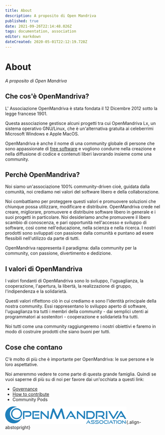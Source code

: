 ```yaml
---
title: About
description: A proposito di Open Mandriva
published: true
date: 2021-09-26T22:14:48.026Z
tags: documentation, association
editor: markdown
dateCreated: 2020-05-01T22:12:19.728Z
---
```


# About
*A proposito di Open Mandriva*

## Che cos'è OpenMandriva?

L' Associazione OpenMandriva è stata fondata il 12 Dicembre 2012 sotto la legge francese 1901.

Questa associazione gestisce alcuni progetti tra cui OpenMandriva Lx, un sistema operativo GNU/Linux, che è un'alternativa gratuita ai celeberrimi Microsoft Windows e Apple MacOS.

OpenMandriva è anche il nome di una community globale di persone che sono appassionate di [free software](http://en.wikipedia.org/wiki/Free_software)  e vogliono condurre nella creazione e nella diffusione di codice e contenuti liberi lavorando insieme come una community.

## Perchè OpenMandriva?

Noi siamo un'associazione 100% community-driven cioè, guidata dalla comunità, noi crediamo nei valori del software libero e della collaborazione.

Noi combattiamo per proteggere questi valori e promuovere soluzioni che chiunque possa utilizzare, modificare e distribuire. OpenMandriva crede nel creare, migliorare, promuovere e distribuire software libero in generale e i suoi progetti in particolare. Noi desideriamo anche promuovere il libero scambio di conoscenza, e pari opportunità nell'accesso e sviluppo di software, così come nell'educazione, nella scienza e nella ricerca. I nostri prodotti sono sviluppati con passione dalla comunità e puntano ad esere flessibili nell'utilizzo da parte di tutti.

OpenMandriva rappresenta il paradigma: dalla community per la community, con passione, divertimento e dedizione.

## I valori di OpenMandriva

I valori fondanti di OpenMandriva sono lo sviluppo, l'uguaglianza, la cooperazione, l'apertura, la libertà, la realizzazione di gruppo, l'indipendenza e la solidarietà.

Questi valori riflettono ciò in cui crediamo e sono l'identità principale della nostra community. Essi rappresentano lo sviluppo aperto di software, l'uguaglianza tra tutti i membri della community - dai semplici utenti ai programmatori ai sostenitori - cooperazione e solidarietà fra tutti.

Noi tutti come una community raggiungeremo i nostri obiettivi e faremo in modo di costruire prodotti che siano buoni per tutti.

## Cose che contano

C'è molto di più che è importante per OpenMandriva: le sue persone e le loro aspettative.

Noi ameremmo vedere te come parte di questa grande famiglia. Quindi se vuoi saperne di più su di noi per favore dai un'occhiata a questi link:

- [Governance](/doc/governance)
- [How to contribute](/doc/get-involved)
- Community Pods


![header-tr-asso.png](/assets/header-tr-asso.png){.align-abstopright}

